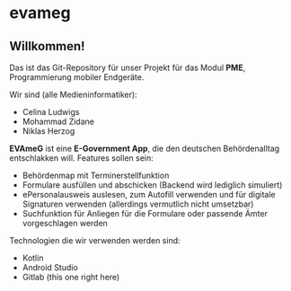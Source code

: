 # evameg

## Willkommen!

Das ist das Git-Repository für unser Projekt für das Modul **PME**, Programmierung mobiler Endgeräte.

Wir sind (alle Medieninformatiker):
- Celina Ludwigs
- Mohammad Zidane
- Niklas Herzog

__EVAmeG__ ist eine __E-Government App__, die den deutschen Behördenalltag entschlakken will.
Features sollen sein:
- Behördenmap mit Terminerstellfunktion
- Formulare ausfüllen und abschicken (Backend wird lediglich simuliert)
- ePersonalausweis auslesen, zum Autofill verwenden und für digitale Signaturen verwenden (allerdings vermutlich nicht umsetzbar)
- Suchfunktion für Anliegen für die Formulare oder passende Ämter vorgeschlagen werden

Technologien die wir verwenden werden sind:
- Kotlin
- Android Studio
- Gitlab (this one right here)
